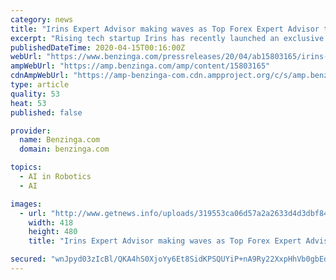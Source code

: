 ```yaml
---
category: news
title: "Irins Expert Advisor making waves as Top Forex Expert Advisor trading robot of 2020"
excerpt: "Rising tech startup Irins has recently launched an exclusive automated Forex trading robot which assures up to a consistent 80%++ profit a month ... transaction even when an unethical broker tries to foul with Expert Advisor user. Intelligent AI – The AI of the Forex trading system is programmed as a person so that its activities aren ..."
publishedDateTime: 2020-04-15T00:16:00Z
webUrl: "https://www.benzinga.com/pressreleases/20/04/ab15803165/irins-expert-advisor-making-waves-as-top-forex-expert-advisor-trading-robot-of-2020"
ampWebUrl: "https://amp.benzinga.com/amp/content/15803165"
cdnAmpWebUrl: "https://amp-benzinga-com.cdn.ampproject.org/c/s/amp.benzinga.com/amp/content/15803165"
type: article
quality: 53
heat: 53
published: false

provider:
  name: Benzinga.com
  domain: benzinga.com

topics:
  - AI in Robotics
  - AI

images:
  - url: "http://www.getnews.info/uploads/319553ca06d57a2a2633d4d3dbf84a25.png"
    width: 418
    height: 480
    title: "Irins Expert Advisor making waves as Top Forex Expert Advisor trading robot of 2020"

secured: "wnJpyd03zIcBl/QKA4hS0XjoYy6Et8SidKPSQUYiP+nA9Ry22XxpHhVb0gbEdDFe/wgDdBSqrY73uDNCVCRHwCzaqtyTgzhQKKw6wn2L/atO5of1Lf6stuhcV3iYzR9A1AKz2XGJrw7hzU/7B6U3RDlf31fWUKnYyN5umViN50fhCY9pt0TOHXiy6Akkl3dnqWLs3T3hq0tTQ5myPbmLoCaJ7qUnSV7jkGpgdn81n7Hh0HPTSNv2hKkGb1/5bDmyy5PKu48U3DVgSdUUs8YPR/xDS5x2HoI9FyIpTzIp/gHjxJM3WqYdYgQSFYVBLq/n;G3sgWF5pWDTankM2n+955w=="
---
```


